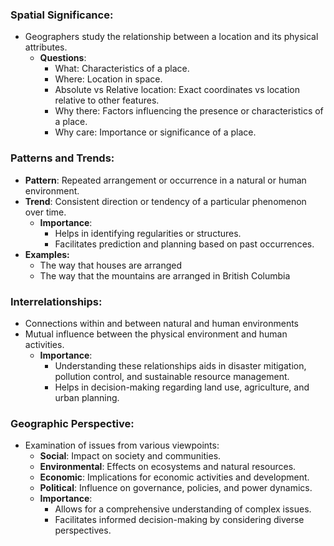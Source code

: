 ### **Spatial Significance:**
- Geographers study the relationship between a location and its physical attributes.
    - **Questions**:
        - What: Characteristics of a place.
        - Where: Location in space.
        - Absolute vs Relative location: Exact coordinates vs location relative to other features.
        - Why there: Factors influencing the presence or characteristics of a place.
        - Why care: Importance or significance of a place.

### **Patterns and Trends:**
- **Pattern**: Repeated arrangement or occurrence in a natural or human environment.
- **Trend**: Consistent direction or tendency of a particular phenomenon over time.
    - **Importance**:
        - Helps in identifying regularities or structures.
        - Facilitates prediction and planning based on past occurrences.
- **Examples:**
	- The way that houses are arranged
	- The way that the mountains are arranged in British Columbia
### **Interrelationships**:
- Connections within and between natural and human environments
- Mutual influence between the physical environment and human activities.
    - **Importance**:
        - Understanding these relationships aids in disaster mitigation, pollution control, and sustainable resource management.
        - Helps in decision-making regarding land use, agriculture, and urban planning.

### **Geographic Perspective:**
- Examination of issues from various viewpoints:
    - **Social**: Impact on society and communities.
    - **Environmental**: Effects on ecosystems and natural resources.
    - **Economic**: Implications for economic activities and development.
    - **Political**: Influence on governance, policies, and power dynamics.
    - **Importance**:
        - Allows for a comprehensive understanding of complex issues.
        - Facilitates informed decision-making by considering diverse perspectives.

